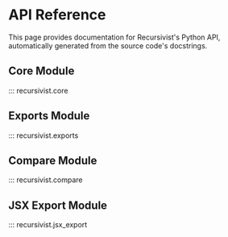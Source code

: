 # API Reference

This page provides documentation for Recursivist's Python API, automatically generated from the source code's docstrings.

## Core Module

::: recursivist.core

## Exports Module

::: recursivist.exports

## Compare Module

::: recursivist.compare

## JSX Export Module

::: recursivist.jsx_export
